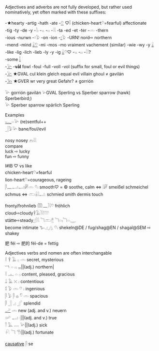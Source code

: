 Adjectives and adverbs are not fully developed, but rather used nominatively, yet often marked with these suffixes:  

-★hearty -artig -hath -ate -[𓄣](𓄣) ♡𓄤  (chicken-heart𓄣=fearful)  affectionate  
-tig -ty -de -y -𓍘𓏤 -𓏭 -𓏮 -𓇋𓇋 -ta -ed -et -ter -𓏛 -thern  
-ious -nurwn -𓏌𓅱 -on -ion -[𓏌](𓏌)𓅱 -URN!  nord⇨ northern  
-mend -mind [𓏇](𓏇)[𓄣](𓄣) -mi -mos -mo  vraiment vachement (similar) -wie -wy -y [𓏇](𓏇)  
-like -lig -lich -lieb -ly -y -ig [𓏇](𓏇)𓄣♡ -𓏭 -𓏮 -𓇋𓇋?  
-some [𓄥](𓄥)  
-[𓅪](𓅪) -**vål** fowl -foul -full -voll -vol  (suffix for small, foul or evil things)  
-[𓅪](𓅪) ★GVAL cul klein gleich equal evil villain ghoul ≠ gavilán  
-[𓅨](𓅨) ★GVER wr very great Gefahr? ≠ gorrión  

𓅪 gorrión gavilán 𓅫GVAL Sperling vs Sperber sparrow (hawk) Sperberbird;)  
𓅪 Sperber sparrow spärlich Sperling  

Examples  
[𓆑](𓆑)𓏏𓅪 (re)sentful++  
𓃀𓅱𓅪 bane/foul/evil  


nosy nosey 𓂉𓏤𓇋𓇋  
compare  
luck ⇨ lucky  
fun ⇨ funny  

l#IB ♡ vs like  
chicken-heart𓄣=fearful  
lion-heart𓄣=courageous, rageing  
𓋴𓈖𓂝𓂝𓏞𓏛 𓄣𓏤 smooth♡ = © soothe, calm   ⇔ 𓌃𓏞 smeißel schmeichel schmus ⇔ 𓂧𓏇𓇋𓂢 schmied smith dermis touch  

fronty/frohnlieb 𓏅𓈖𓍘𓇋𓄣 fröhlich  
cloud⇨cloudy𓇉𓄿𓍘𓇋𓇲  
stätte⇨steady𓊨𓍘𓇋  𓆓𓂧𓊽  𓆓𓏏𓏤𓆓𓏏𓇾  
become intimate 𓅧𓈎𓂻 𓄣𓏤  shekeln@DE / fug/shag@EN / shagal@SEM ⇨ shakey  

肥 féi ⇨ 肥​的 féi-de = fettig  

Adjectives verbs and nomen are often interchangable  
𓎛 𓇉 𓄿 𓊪 𓏛 secret, mysterious  
𓎔 𓏏 𓏮 𓈇||(adj.) northern|  
𓎛 𓊵 𓏏 𓊪 content, pleased, gracious  
𓍑 𓄿 𓏴 𓏤 contentious  
𓍍 𓅱 𓏛 𓄣 𓏤 ingenious  
𓋴 𓅱 𓋴 𓐍 𓎸 𓏛 spacious  
𓋴 𓃀 𓈎 𓂾  splendid  
[𓌴](𓌴) 𓏛  new (adj. and v.) neuern  
𓌷 𓂝 𓏜||(adj. and v.) true  
𓍋 𓅓 𓂋 𓅪||(adj.) sick  
𓍯 𓆓 𓇆||(adj.) fortunate  

[causative](causative) 𓋴 se  